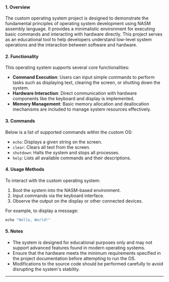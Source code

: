 

#### 1. Overview
The custom operating system project is designed to demonstrate the fundamental
principles of operating system development using NASM assembly language. 
It provides a minimalistic environment for executing basic commands and 
interacting with hardware directly. This project serves as an educational tool
to help developers understand low-level system operations and the interaction
between software and hardware.

#### 2. Functionality
This operating system supports several core functionalities:
- **Command Execution**: Users can input simple commands to perform tasks such
as displaying text, clearing the screen, or shutting down the system.
- **Hardware Interaction**: Direct communication with hardware components like
the keyboard and display is implemented.
- **Memory Management**: Basic memory allocation and deallocation mechanisms
are included to manage system resources effectively.

#### 3. Commands
Below is a list of supported commands within the custom OS:
- `echo`: Displays a given string on the screen.
- `clear`: Clears all text from the screen.
- `shutdown`: Halts the system and stops all processes.
- `help`: Lists all available commands and their descriptions.

#### 4. Usage Methods
To interact with the custom operating system:
1. Boot the system into the NASM-based environment.
2. Input commands via the keyboard interface.
3. Observe the output on the display or other connected devices.

For example, to display a message:
```nasm
echo "Hello, World!"
```

#### 5. Notes
- The system is designed for educational purposes only and may not support 
advanced features found in modern operating systems.
- Ensure that the hardware meets the minimum requirements specified in the 
project documentation before attempting to run the OS.
- Modifications to the source code should be performed carefully to avoid 
disrupting the system's stability.

---

###

